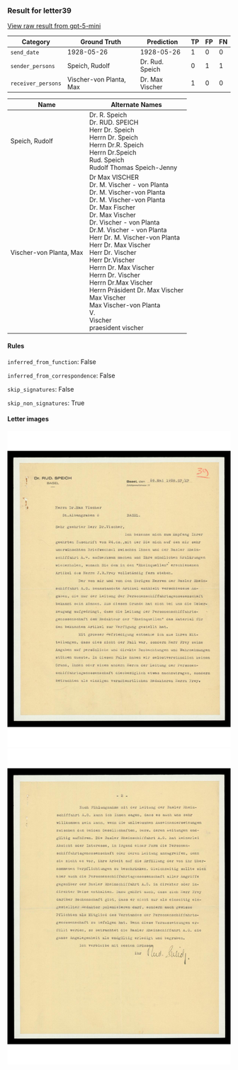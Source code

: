 ### Result for letter39
[View raw result from gpt-5-mini](https://github.com/RISE-UNIBAS/humanities_data_benchmark/blob/main/results/2025-09-30/T0113/request_T0113_letter39.json)


| Category          | Ground Truth | Prediction | TP | FP | FN |
|------------------|--------------|------------|----|----|----|
| `send_date`        | 1928-05-26 | 1928-05-26 | 1 | 0 | 0 |
| `sender_persons`  | Speich, Rudolf | Dr. Rud. Speich | 0 | 1 | 1 |
| `receiver_persons` | Vischer-von Planta, Max | Dr. Max Vischer | 1 | 0 | 0 |

| Name | Alternate Names |
| --- | --- |
| Speich, Rudolf | Dr. R. Speich<br>Dr. RUD. SPEICH<br>Herr Dr. Speich<br>Herrn Dr. Speich<br>Herrn Dr.R. Speich<br>Herrn Dr.Speich<br>Rud. Speich<br>Rudolf Thomas Speich-Jenny |
| Vischer-von Planta, Max | Dr Max VISCHER<br>Dr. M. Vischer - von Planta<br>Dr. M. Vischer-von Planta<br>Dr. M. Vischer-von Planta<br>Dr. Max Fischer<br>Dr. Max Vischer<br>Dr. Vischer - von Planta<br>Dr.M. Vischer - von Planta<br>Herr Dr. M. Vischer-von Planta<br>Herr Dr. Max Vischer<br>Herr Dr. Vischer<br>Herr Dr.Vischer<br>Herrn Dr. Max Vischer<br>Herrn Dr. Vischer<br>Herrn Dr.Max Vischer<br>Herrn Präsident Dr. Max Vischer<br>Max Vischer<br>Max Vischer-von Planta<br>V.<br>Vischer<br>praesident vischer |

#### Rules
`inferred_from_function`: False

`inferred_from_correspondence`: False

`skip_signatures`: False

`skip_non_signatures`: True

#### Letter images

<img src="https://github.com/RISE-UNIBAS/humanities_data_benchmark/blob/main/benchmarks/metadata_extraction/images/letter39_p1.jpg?raw=true" alt="letter39_p1.jpg" width="800px">

<img src="https://github.com/RISE-UNIBAS/humanities_data_benchmark/blob/main/benchmarks/metadata_extraction/images/letter39_p2.jpg?raw=true" alt="letter39_p2.jpg" width="800px">

